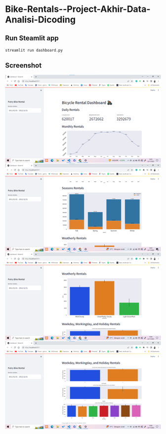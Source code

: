 # Bike-Rentals--Project-Akhir-Data-Analisi-Dicoding

## Run Steamlit app
`streamlit run dashboard.py`

## Screenshot
![image](img/foto1.png)
![image](img/foto2.png)
![image](img/foto3.png)
![image](img/foto4.png)

